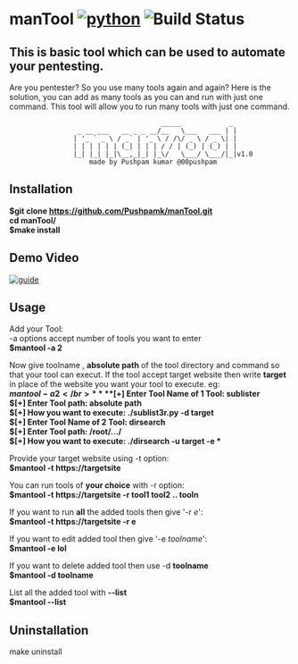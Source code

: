 manTool [![python](https://img.shields.io/badge/Python-2.7-brightgreen.svg?style=style=flat-square)](https://www.python.org/downloads/) ![Build Status](https://travis-ci.org/Pushpamk/manTool.svg?branch=master) 
==
This is basic tool which can be used to automate your pentesting.
--
Are you pentester? So you use many tools again and again? Here is the solution, you can add as many tools as you can and run with just one command. This tool will allow you to run many tools with just one command.  

					                      _____            _ 
					 _ __ ___   __ _ _ __/__   \___   ___ | |
					| '_ ` _ \ / _` | '_ \ / /\/ _ \ / _ \| |
					| | | | | | (_| | | | / / | (_) | (_) | |
					|_| |_| |_|\__,_|_| |_\/   \___/ \___/|_|v1.0
						made by Pushpam kumar @00pushpam

Installation
--
**$git clone https://github.com/Pushpamk/manTool.git  
cd manTool/  
$make install**

Demo Video
--
[![guide](https://user-images.githubusercontent.com/25183920/41409139-c8d583f0-6ff2-11e8-9746-6b20ab2d97a0.png)](https://asciinema.org/a/NF7o64lTuksgLuR6rRTQP2raI)

Usage
-- 
Add your Tool:</br>
-a options accept number of tools you want to enter</br>
**$mantool -a 2</br>**

Now give toolname , **absolute path** of the tool directory and command so that your tool can execut. If the tool accept target website then write **target** in place of the website you want your tool to execute. eg: </br> 
**$mantool -a 2</br>**
**$[+] Enter Tool Name of 1 Tool: sublister  
$[+] Enter Tool path:  absolute path  
$[+] How you want to execute:  ./sublist3r.py -d target  
$[+] Enter Tool Name of 2 Tool:  dirsearch  
$[+] Enter Tool path:  /root/.../  
$[+] How you want to execute:  ./dirsearch -u target -e * </br>** 

Provide your target website using -t option:</br>
**$mantool -t https://targetsite</br>**

You can run tools of **your choice** with -r option:</br>
**$mantool -t https://targetsite -r tool1 tool2 .. tooln </br>**

If you want to run **all** the added tools then give '-r *e*':</br>
**$mantool -t https://targetsite -r e  </br>**

If you want to edit added tool then give '-e *toolname*':</br>
**$mantool -e lol**

If you want to delete added tool then use -d **toolname**  
**$mantool -d toolname**

List all the added tool with **--list**  
**$mantool --list**

Uninstallation
--
make uninstall